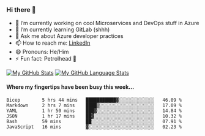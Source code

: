 ### Hi there 👋

- 🔭 I’m currently working on cool Microservices and DevOps stuff in Azure
- 🌱 I’m currently learning GitLab (shhh)
- 💬 Ask me about Azure developer practices
- 📫 How to reach me: [LinkedIn](https://www.linkedin.com/in/gordonbyers/)
- 😄 Pronouns: He/Him 
- ⚡ Fun fact: Petrolhead 🚙

[![My GitHub Stats](https://github-readme-stats.vercel.app/api/?username=gordonby&count_private=true&theme=tokyonight&showicons=true)]()
[![My GitHub Language Stats](https://github-readme-stats.vercel.app/api/top-langs/?username=gordonby&langs_count=5&theme=tokyonight)]()

#### Where my fingertips have been busy this week... 
<!--START_SECTION:waka-->

```text
Bicep        5 hrs 44 mins   ███████████▓░░░░░░░░░░░░░   46.09 %
Markdown     2 hrs 7 mins    ████▒░░░░░░░░░░░░░░░░░░░░   17.09 %
YAML         1 hr 50 mins    ███▓░░░░░░░░░░░░░░░░░░░░░   14.84 %
JSON         1 hr 17 mins    ██▓░░░░░░░░░░░░░░░░░░░░░░   10.32 %
Bash         59 mins         ██░░░░░░░░░░░░░░░░░░░░░░░   07.91 %
JavaScript   16 mins         ▓░░░░░░░░░░░░░░░░░░░░░░░░   02.23 %
```

<!--END_SECTION:waka-->
